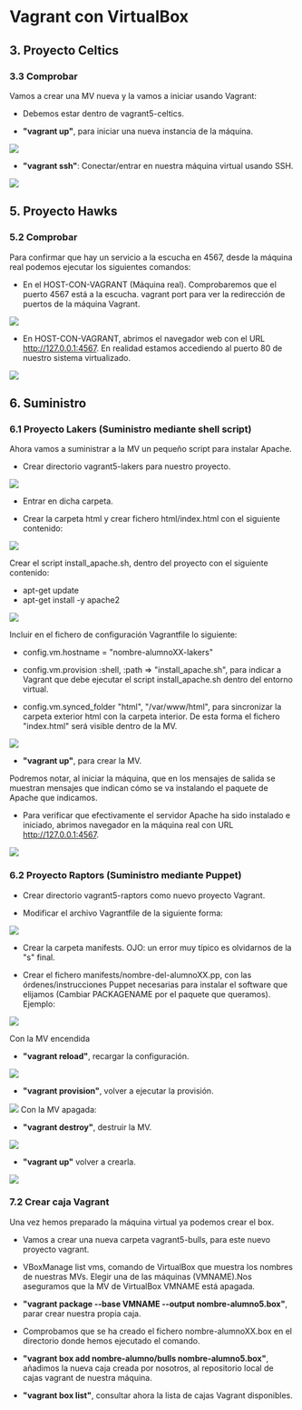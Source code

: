 # Vagrant con VirtualBox
## 3. Proyecto Celtics
### 3.3 Comprobar
Vamos a crear una MV nueva y la vamos a iniciar usando Vagrant:

  * Debemos estar dentro de vagrant5-celtics.

  * **"vagrant up"**, para iniciar una nueva instancia de la máquina.


  ![](1.png)


* **"vagrant ssh"**: Conectar/entrar en nuestra máquina virtual usando SSH.

![](2.png)
## 5. Proyecto Hawks
### 5.2 Comprobar
Para confirmar que hay un servicio a la escucha en 4567, desde la máquina real podemos ejecutar los siguientes comandos:

* En el HOST-CON-VAGRANT (Máquina real). Comprobaremos que el puerto 4567 está a la escucha. vagrant port para ver la redirección de puertos de la máquina Vagrant.

![](3.png)
* En HOST-CON-VAGRANT, abrimos el navegador web con el URL http://127.0.0.1:4567. En realidad estamos accediendo al puerto 80 de nuestro sistema virtualizado.

![](4.png)
## 6. Suministro
### 6.1 Proyecto Lakers (Suministro mediante shell script)
Ahora vamos a suministrar a la MV un pequeño script para instalar Apache.
* Crear directorio vagrant5-lakers para nuestro proyecto.

![](5.png)
* Entrar en dicha carpeta.

* Crear la carpeta html y crear fichero html/index.html con el siguiente contenido:

![](8.png)

Crear el script install_apache.sh, dentro del proyecto con el siguiente contenido:

* apt-get update
* apt-get install -y apache2

![](6.png)

Incluir en el fichero de configuración Vagrantfile lo siguiente:

* config.vm.hostname = "nombre-alumnoXX-lakers"


* config.vm.provision :shell, :path => "install_apache.sh", para indicar a Vagrant que debe ejecutar el script install_apache.sh dentro del entorno virtual.

* config.vm.synced_folder "html", "/var/www/html", para sincronizar la carpeta exterior html con la carpeta interior. De esta forma el fichero "index.html" será visible dentro de la MV.

![](7.png)
* **"vagrant up"**, para crear la MV.


Podremos notar, al iniciar la máquina, que en los mensajes de salida se muestran mensajes que indican cómo se va instalando el paquete de Apache que indicamos.
* Para verificar que efectivamente el servidor Apache ha sido instalado e iniciado, abrimos navegador en la máquina real con URL http://127.0.0.1:4567.

![](9.png)

### 6.2 Proyecto Raptors (Suministro mediante Puppet)

* Crear directorio vagrant5-raptors como nuevo proyecto Vagrant.

* Modificar el archivo Vagrantfile de la siguiente forma:

![](13.png)

* Crear la carpeta manifests. OJO: un error muy típico es olvidarnos de la "s" final.

* Crear el fichero manifests/nombre-del-alumnoXX.pp, con las órdenes/instrucciones Puppet necesarias para instalar el software que elijamos (Cambiar PACKAGENAME por el paquete que queramos). Ejemplo:

![](14.png)

Con la MV encendida
* **"vagrant reload"**, recargar la configuración.

![](15.png)

* **"vagrant provision"**, volver a ejecutar la provisión.

![](16.png)
Con la MV apagada:
  * **"vagrant destroy"**, destruir la MV.

![](17.png)
  * **"vagrant up"** volver a crearla.

![](18.png)
### 7.2 Crear caja Vagrant

Una vez hemos preparado la máquina virtual ya podemos crear el box.
* Vamos a crear una nueva carpeta vagrant5-bulls, para este nuevo proyecto vagrant.

* VBoxManage list vms, comando de VirtualBox que muestra los nombres de nuestras MVs. Elegir una de las máquinas (VMNAME).Nos aseguramos que la MV de VirtualBox VMNAME está apagada.

* **"vagrant package --base VMNAME --output nombre-alumno5.box"**, parar crear nuestra propia caja.

* Comprobamos que se ha creado el fichero nombre-alumnoXX.box en el directorio donde hemos ejecutado el comando.

* **"vagrant box add nombre-alumno/bulls nombre-alumno5.box"**, añadimos la nueva caja creada por nosotros, al repositorio local de cajas vagrant de nuestra máquina.

* **"vagrant box list"**, consultar ahora la lista de cajas Vagrant disponibles.
